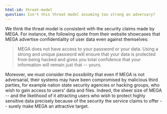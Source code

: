 ```yaml
---
html-id: threat-model
question: Isn't this threat model assuming too strong an adversary?
---
```


We think the threat model is consistent with the security claims made by MEGA.
For instance, the following quote from their website showcases that MEGA advertise confidentiality of user data even against themselves:
> MEGA does not have access to your password or your data. Using a strong and unique password will ensure that your data is protected from being hacked and gives you total confidence that your information will remain just that -- yours.

Moreover, we must consider the possibility that even if MEGA is not adversarial, their systems may have been compromised by malicious third parties, for example nation state security agencies or hacking groups, who wish to gain access to users' data and files.
Indeed, the sheer size of MEGA -- and the likelihood of it attracting users who wish to protect highly sensitive data precisely because of the security the service claims to offer -- surely make MEGA an attractive target.
